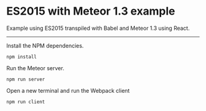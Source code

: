 # ES2015 with Meteor 1.3 example

Example using ES2015 transpiled with Babel and Meteor 1.3 using React.

----

Install the NPM dependencies.

```
npm install
```

Run the Meteor server.

```
npm run server
```

Open a new terminal and run the Webpack client

```
npm run client
```
